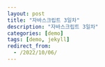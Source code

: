 ```yaml
---
layout: post
title: "자바스크립트 3일차"
description: "자바스크립트 3일차"
categories: [demo]
tags: [demo, jekyll]
redirect_from:
  - /2022/10/06/
---
```


# 